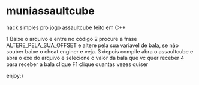 # muniassaultcube
hack simples pro jogo assaultcube feito em C++

1 Baixe o arquivo e entre no código
2 procure a frase ALTERE_PELA_SUA_OFFSET e altere pela sua variavel de bala, se não souber baixe o cheat enginer e veja.
3 depois compile abra o assaultcube e abra o exe do arquivo e selecione o valor da bala que vc quer receber
4 para receber a bala clique F1 clique quantas vezes quiser

enjoy:)
